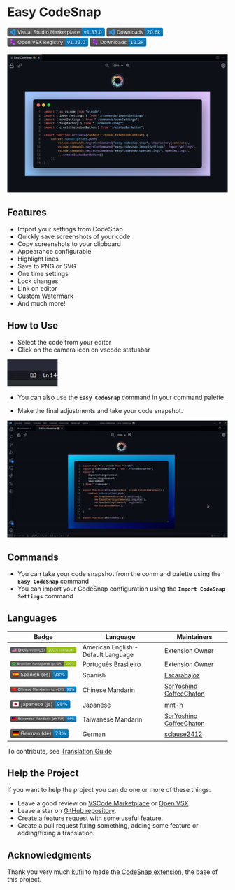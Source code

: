 # Easy CodeSnap

[![Visual Studio Marketplace](https://raw.githubusercontent.com/ArthurLobopro/easy-codesnap/refs/heads/Badges/vscode-version.png)](https://marketplace.visualstudio.com/items?itemName=ArthurLobo.easy-codesnap)
[![Installs](https://raw.githubusercontent.com/ArthurLobopro/easy-codesnap/refs/heads/Badges/vscode-downloads.png)](https://marketplace.visualstudio.com/items?itemName=ArthurLobo.easy-codesnap)
[![Open VSX Version](https://raw.githubusercontent.com/ArthurLobopro/easy-codesnap/refs/heads/Badges/open-vsx-version.png)](https://open-vsx.org/extension/ArthurLobo/easy-codesnap) [![Open VSX Downloads](https://raw.githubusercontent.com/ArthurLobopro/easy-codesnap/refs/heads/Badges/open-vsx-downloads.png)](https://open-vsx.org/extension/ArthurLobo/easy-codesnap)



![Banner](https://raw.githubusercontent.com/ArthurLobopro/easy-codesnap/main/screenshots/banner.png)

## Features

- Import your settings from CodeSnap
- Quickly save screenshots of your code
- Copy screenshots to your clipboard
- Appearance configurable
- Highlight lines
- Save to PNG or SVG
- One time settings
- Lock changes
- Link on editor
- Custom Watermark
- And much more!

## How to Use

- Select the code from your editor
- Click on the camera icon on vscode statusbar

![icon screenshot](https://raw.githubusercontent.com/ArthurLobopro/easy-codesnap/master/screenshots/screenshot-icon.png)

- You can also use the **`Easy CodeSnap`** command in your command palette.

- Make the final adjustments and take your code snapshot.

![](https://raw.githubusercontent.com/ArthurLobopro/easy-codesnap/main/screenshots/one-time-config.gif)

## Commands

- You can take your code snapshot from the command palette using the **`Easy CodeSnap`** command
- You can import your CodeSnap configuration using the **`Import CodeSnap Settings`** command

## Languages

Badge | Language | Maintainers
--- | --- | ---
![](https://raw.githubusercontent.com/ArthurLobopro/easy-codesnap/refs/heads/Badges/en-us.png) | American English - Default Language | Extension Owner
![](https://raw.githubusercontent.com/ArthurLobopro/easy-codesnap/refs/heads/Badges/pt-br.png) | Português Brasileiro |  Extension Owner
![](https://raw.githubusercontent.com/ArthurLobopro/easy-codesnap/refs/heads/Badges/es.png) | Spanish | [Escarabajoz](https://github.com/Escarabajoz)
![](https://raw.githubusercontent.com/ArthurLobopro/easy-codesnap/refs/heads/Badges/zh-cn.png) | Chinese Mandarin | [SorYoshino](https://github.com/SorYoshino) [CoffeeChaton](https://github.com/CoffeeChaton) 
![](https://raw.githubusercontent.com/ArthurLobopro/easy-codesnap/refs/heads/Badges/ja.png) | Japanese | [mnt-h](https://github.com/mnt-h)
![](https://raw.githubusercontent.com/ArthurLobopro/easy-codesnap/refs/heads/Badges/zh-tw.png) | Taiwanese Mandarin | [SorYoshino](https://github.com/SorYoshino) [CoffeeChaton](https://github.com/CoffeeChaton) 
![](https://raw.githubusercontent.com/ArthurLobopro/easy-codesnap/refs/heads/Badges/de.png) | German | [sclause2412](https://github.com/sclause2412)

To contribute, see [Translation Guide](https://github.com/ArthurLobopro/easy-codesnap/blob/main/TranslationGuide.md)

## Help the Project

If you want to help the project you can do one or more of these things:

* Leave a good review on [VSCode Marketplace](https://marketplace.visualstudio.com/items?itemName=ArthurLobo.easy-codesnap&ssr=false#review-details) or [Open VSX](https://open-vsx.org/extension/ArthurLobo/easy-codesnap/reviews).
* Leave a star on [GitHub repository](https://github.com/ArthurLobopro/easy-codesnap).
* Create a feature request with some useful feature.
* Create a pull request fixing something, adding some feature or adding/fixing a translation.

## Acknowledgments

Thank you very much [kufii](https://github.com/kufii/) to made the [CodeSnap extension](https://github.com/kufii/CodeSnap), the base of this project.
